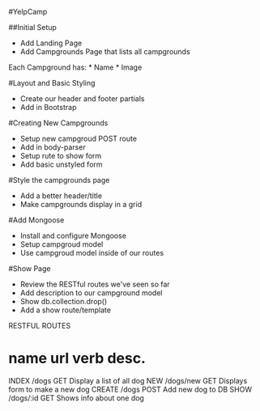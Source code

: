 #YelpCamp

##Initial Setup
* Add Landing Page
* Add Campgrounds Page that lists all campgrounds

Each Campground has:
    * Name
    * Image
    
#Layout and Basic Styling
* Create our header and footer partials
* Add in Bootstrap

#Creating New Campgrounds
* Setup new campgroud POST route
* Add in body-parser
* Setup rute to show form
* Add basic unstyled form

#Style the campgrounds page
* Add a better header/title
* Make campgrounds display in a grid

#Add Mongoose
* Install and configure Mongoose
* Setup campgroud model
* Use campgroud model inside of our routes

#Show Page
* Review the RESTful routes we've seen so far
* Add description to our campground model
* Show db.collection.drop()
* Add a show route/template

RESTFUL ROUTES

name      url      verb    desc.
===============================================
INDEX   /dogs      GET   Display a list of all dog
NEW     /dogs/new  GET   Displays form to make a new dog
CREATE  /dogs      POST  Add new dog to DB
SHOW    /dogs/:id  GET   Shows info about one dog

